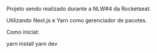 Projeto sendo realizado durante a NLW#4 da Rocketseat.

Utilizando Next.js e Yarn como gerenciador de pacotes.

Como iniciat:

yarn install
yarn dev